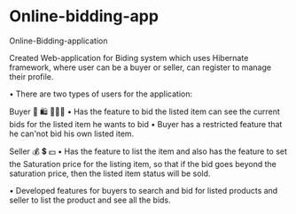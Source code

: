 # Online-bidding-app
Online-Bidding-application


Created Web-application for Biding system which uses Hibernate framework, where user can be a buyer or seller, can register to manage their profile. 

•	There are two types of users for the application:

Buyer 🛒 🛍️ 👨🏻‍💻
•	Has the feature to bid the listed item can see the current bids for the listed item he wants to bid
•	Buyer has a restricted feature that he can'not bid his own listed item.


Seller 💰 💲 💵
•	Has the feature to list the item and also has the feature to set the Saturation price for the listing item, so that if the bid goes beyond the saturation price, then the listed item status will be sold.

•	Developed features for buyers to search and bid for listed products and seller to list the product and see all the bids.
